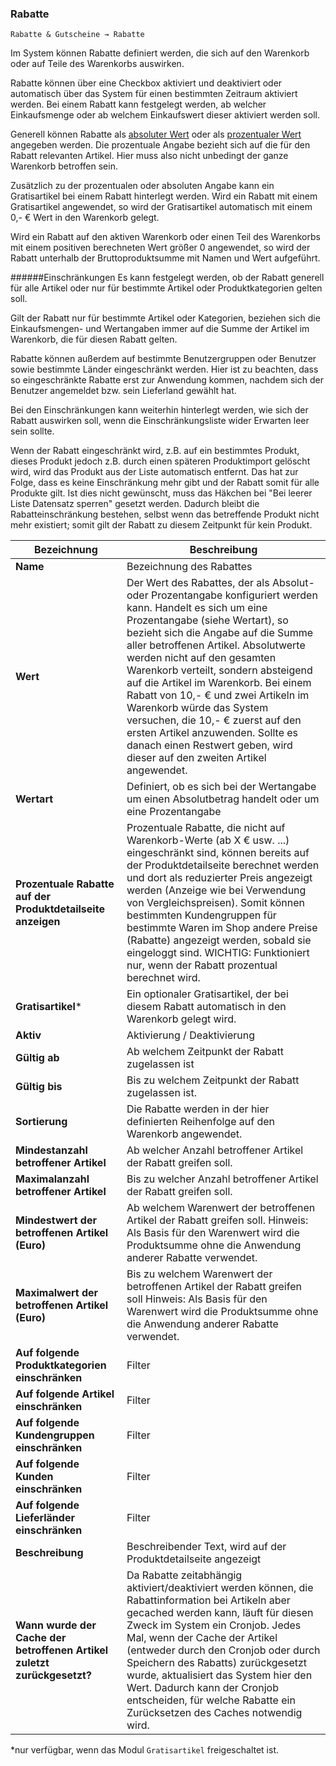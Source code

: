 ### Rabatte

    Rabatte & Gutscheine → Rabatte

Im System können Rabatte definiert werden, die sich auf den Warenkorb oder auf Teile des Warenkorbs auswirken.

Rabatte können über eine Checkbox aktiviert und deaktiviert oder automatisch über das System für einen bestimmten Zeitraum aktiviert werden.
Bei einem Rabatt kann festgelegt werden, ab welcher Einkaufsmenge oder ab welchem Einkaufswert dieser aktiviert werden soll.

Generell können Rabatte als [absoluter Wert](https://demo.chameleon-system.de/testmarke-4/beispielprodukte/artikel-mit-rabatt-absolut_pid_839_6992.html?_ref=spot2&url=%2FTestbereich%2FBeispielprodukte%2F) oder als [prozentualer Wert](https://demo.chameleon-system.de/testmarke-4/beispielprodukte/artikel-mit-rabatt-prozentual_pid_839_6995.html?_ref=spot2&url=%2FTestbereich%2FBeispielprodukte%2F) angegeben werden. Die prozentuale Angabe bezieht sich auf die für den Rabatt relevanten Artikel. Hier muss also nicht unbedingt der ganze Warenkorb betroffen sein.

Zusätzlich zu der prozentualen oder absoluten Angabe kann ein Gratisartikel bei einem Rabatt hinterlegt werden. Wird ein Rabatt mit einem Gratisartikel angewendet, so wird der Gratisartikel automatisch mit einem 0,- € Wert in den Warenkorb gelegt.

Wird ein Rabatt auf den aktiven Warenkorb oder einen Teil des Warenkorbs mit einem positiven berechneten Wert größer 0 angewendet, so wird der Rabatt unterhalb der Bruttoproduktsumme mit Namen und Wert aufgeführt.

######Einschränkungen
Es kann festgelegt werden, ob der Rabatt generell für alle Artikel oder nur für bestimmte Artikel oder Produktkategorien gelten soll.

Gilt der Rabatt nur für bestimmte Artikel oder Kategorien, beziehen sich die Einkaufsmengen- und Wertangaben immer auf die Summe der Artikel im Warenkorb, die für diesen Rabatt gelten.

Rabatte können außerdem auf bestimmte Benutzergruppen oder Benutzer sowie bestimmte Länder eingeschränkt werden. Hier ist zu beachten, dass so eingeschränkte Rabatte erst zur Anwendung kommen, nachdem sich der Benutzer angemeldet bzw. sein Lieferland gewählt hat.

Bei den Einschränkungen kann weiterhin hinterlegt werden, wie sich der Rabatt auswirken soll, wenn die Einschränkungsliste wider Erwarten leer sein sollte. 

Wenn der Rabatt eingeschränkt wird, z.B. auf ein bestimmtes Produkt, dieses Produkt jedoch z.B. durch einen späteren Produktimport gelöscht wird, wird das Produkt aus der Liste automatisch entfernt. Das hat zur Folge, dass es keine Einschränkung mehr gibt und der Rabatt somit für alle Produkte gilt. Ist dies nicht gewünscht, muss das Häkchen bei "Bei leerer Liste Datensatz sperren" gesetzt werden. Dadurch bleibt die Rabatteinschränkung bestehen, selbst wenn das betreffende Produkt nicht mehr existiert; somit gilt der Rabatt zu diesem Zeitpunkt für kein Produkt.




| Bezeichnung | Beschreibung |
| -- | -- |
| **Name** | Bezeichnung des Rabattes |
| **Wert** | Der Wert des Rabattes, der als Absolut- oder Prozentangabe konfiguriert werden kann. Handelt es sich um eine Prozentangabe (siehe Wertart), so bezieht sich die Angabe auf die Summe aller betroffenen Artikel. Absolutwerte werden nicht auf den gesamten Warenkorb verteilt, sondern absteigend auf die Artikel im Warenkorb. Bei einem Rabatt von 10,- € und zwei Artikeln im Warenkorb würde das System versuchen, die 10,- € zuerst auf den ersten Artikel anzuwenden. Sollte es danach einen Restwert geben, wird dieser auf den zweiten Artikel angewendet. |
| **Wertart** | Definiert,  ob es sich bei der Wertangabe um einen Absolutbetrag handelt oder um eine Prozentangabe |
| **Prozentuale Rabatte auf der Produktdetailseite anzeigen** | Prozentuale Rabatte, die nicht auf Warenkorb-Werte (ab X € usw. ...) eingeschränkt sind, können bereits auf der Produktdetailseite berechnet werden und dort als reduzierter Preis angezeigt werden (Anzeige wie bei Verwendung von Vergleichspreisen). Somit können bestimmten Kundengruppen für bestimmte Waren im Shop andere Preise (Rabatte) angezeigt werden, sobald sie eingeloggt sind. WICHTIG: Funktioniert nur, wenn der Rabatt prozentual berechnet wird. |
| **Gratisartikel*** | Ein optionaler Gratisartikel, der bei diesem Rabatt automatisch in den Warenkorb gelegt wird. |
| **Aktiv** | Aktivierung / Deaktivierung |
| **Gültig ab** | Ab welchem Zeitpunkt der Rabatt zugelassen ist |
| **Gültig bis** | Bis zu welchem Zeitpunkt der Rabatt zugelassen ist. |
| **Sortierung** | Die Rabatte werden in der hier definierten Reihenfolge auf den Warenkorb angewendet. |
| **Mindestanzahl betroffener Artikel** | Ab welcher Anzahl betroffener Artikel der Rabatt greifen soll. |
| **Maximalanzahl betroffener Artikel** | Bis zu welcher Anzahl betroffener Artikel der Rabatt greifen soll. |
| **Mindestwert der betroffenen Artikel (Euro)** | Ab welchem Warenwert der betroffenen Artikel der Rabatt greifen soll. Hinweis: Als Basis für den Warenwert wird die Produktsumme ohne die Anwendung anderer Rabatte verwendet. |
| **Maximalwert der betroffenen Artikel (Euro)** | Bis zu welchem Warenwert der betroffenen Artikel der Rabatt greifen soll Hinweis: Als Basis für den Warenwert wird die Produktsumme ohne die Anwendung anderer Rabatte verwendet. |
| **Auf folgende Produktkategorien einschränken** | Filter |
| **Auf folgende Artikel einschränken** | Filter |
| **Auf folgende Kundengruppen einschränken** | Filter |
| **Auf folgende Kunden einschränken** | Filter |
| **Auf folgende Lieferländer einschränken** | Filter |
| **Beschreibung** | Beschreibender Text, wird auf der Produktdetailseite angezeigt |
| **Wann wurde der Cache der betroffenen Artikel zuletzt zurückgesetzt?** | Da Rabatte zeitabhängig aktiviert/deaktiviert werden können, die Rabattinformation bei Artikeln aber gecached werden kann, läuft für diesen Zweck im System ein Cronjob. Jedes Mal, wenn der Cache der Artikel (entweder durch den Cronjob oder durch Speichern des Rabatts) zurückgesetzt wurde, aktualisiert das System hier den Wert. Dadurch kann der Cronjob entscheiden, für welche Rabatte ein Zurücksetzen des Caches notwendig wird. |

*nur verfügbar, wenn das Modul `Gratisartikel` freigeschaltet ist.

